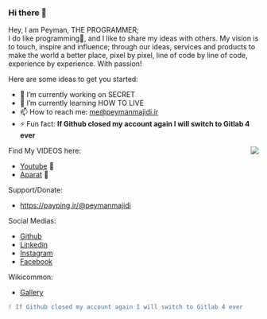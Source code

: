 ### Hi there 👋

Hey, I am Peyman, THE PROGRAMMER;   
I do like programming💌, and I like to share my ideas with others. My vision is to touch, inspire and influence; through our ideas, services and products to make the world a better place, pixel by pixel, line of code by line of code, experience by experience. With passion!   



Here are some ideas to get you started:   

- 🔭 I’m currently working on SECRET
- 🌱 I’m currently learning HOW TO LIVE
- 📫 How to reach me: me@peymanmajidi.ir
- ⚡ Fun fact: **If Github closed my account again I will switch to Gitlab 4 ever**

<img align="right"  src="https://user-images.githubusercontent.com/110537772/183570353-9fa52c9e-41da-4668-8e2c-e42b1aaa5e9f.gif">


Find My VIDEOS here:
- [Youtube](http://www.youtube.com/user/Peymanvideo) 🎥
- [Aparat](https://www.aparat.com/peyman.majidi)  🎥


Support/Donate:   
- https://payping.ir/@peymanmajidi

Social Medias:
- [Github](https://github.com/peymanX)
- [Linkedin](http://www.linkedin.com/in/peyman-majidi-moein)
- [Instagram](https://www.instagram.com/peymanmajidi.ir/)
- [Facebook](https://www.facebook.com/Peymantv)

Wikicommon:
- [Gallery](https://commons.wikimedia.org/w/index.php?search=peyman+majidi+moein&title=Special:MediaSearch&go=Go&type=image)
```diff
! If Github closed my account again I will switch to Gitlab 4 ever
```

